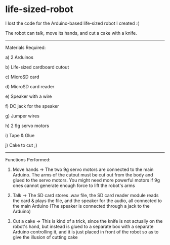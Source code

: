 # life-sized-robot
I lost the code for the Arduino-based life-sized robot I created :(

The robot can talk, move its hands, and cut a cake with a knife.

---------------------------------------------------------------------

Materials Required:

  a) 2 Arduinos

  b) Life-sized cardboard cutout

  c) MicroSD card

  d) MicroSD card reader

  e) Speaker with a wire

  f) DC jack for the speaker

  g) Jumper wires

  h) 2 9g servo motors

  i) Tape & Glue

  j) Cake to cut ;)

--------------------------------------------------------------------------

Functions Performed:
1. Move hands → The two 9g servo motors are connected to the main Arduino. The arms of the cutout must be cut out from the body and glued to the servo motors. You might need more powerful motors if 9g ones cannot generate enough force to lift the robot's arms


2. Talk → The SD card stores .wav file, the SD card reader module reads the card & plays the file, and the speaker for the audio, all connected to the main Arduino (The speaker is connected through a jack to the Arduino)


3. Cut a cake → This is kind of a trick, since the knife is not actually on the robot's hand, but instead is glued to a separate box with a separate Arduino controlling it, and it is just placed in front of the robot so as to give the illusion of cutting cake
